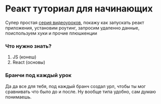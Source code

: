 # Реакт туториал для начинающих

Супер простая [серия видеоуроков](https://www.youtube.com/channel/UCWPfkIlsYRyIOsZmD1xMTfQ/playlists), покажу как запускать реакт приложения, установим роутинг, запросим удаленно данные, поиспользуем хуки и прочие плюшкенции

### Что нужно знать?

1. JS (конеш)
2. React (основы)

### Бранчи под каждый урок

Да да все для тебя, под каждый бранч создал урл, чтобы ты мог сравнивать что было до и после. Ну вообще типа удобно, сам думаю понимаешь.
